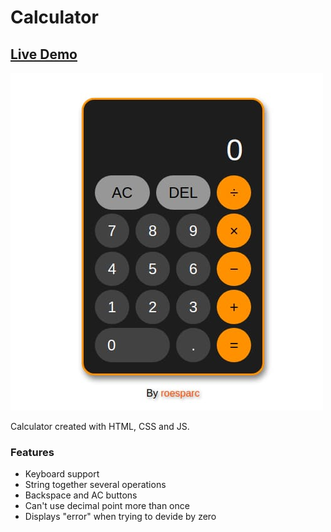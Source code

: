 # Calculator

## [Live Demo](https://roesparc.github.io/Calculator/)

<img alt="Calculator preview" src="./img/calculator-preview.jpg"/>

Calculator created with HTML, CSS and JS.

### Features

- Keyboard support
- String together several operations
- Backspace and AC buttons
- Can't use decimal point more than once
- Displays "error" when trying to devide by zero
